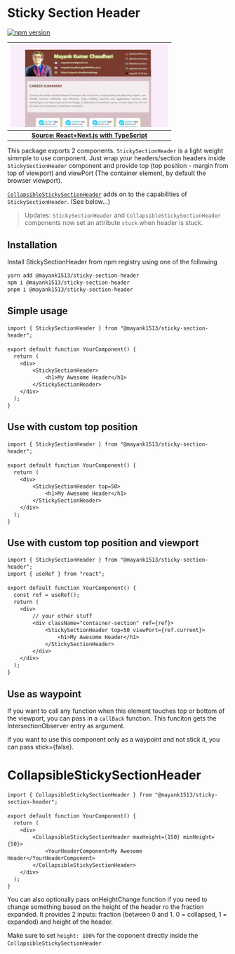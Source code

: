 # Sticky Section Header

[![npm version](https://badge.fury.io/js/@mayank1513%2Fsticky-section-header.svg)](https://badge.fury.io/js/@mayank1513%2Fsticky-section-header)

|![Sricky Section Header](https://github.com/mayank1513/sticky-section-header/blob/master/sticky-section-header.gif?raw=true)|
|:--:|
| <b>[Source: React+Next.js with TypeScript](https://github.com/mayank1513/React-and-Next-JS-with-TypeScript/tree/main/apps/portfolio)</b>|

This package exports 2 components. `StickySectionHeader` is a light weight simmple to use component. Just wrap your headers/section headers inside `StickySectionHeader` component and provide top (top position - margin from top of viewport) and viewPort (The container element, by default the browser viewport).

[`CollapsibleStickySectionHeader`](#CollapsibleStickySectionHeader) adds on to the capabilities of `StickySectionHeader`. (See below...)

> Updates:
> `StickySectionHeader` and `CollapsibleStickySectionHeader` components now set an attribute `stuck` when header is stuck.

## Installation

Install StickySectionHeader from npm registry using one of the following

```
yarn add @mayank1513/sticky-section-header
npm i @mayank1513/sticky-section-header
pnpm i @mayank1513/sticky-section-header
```

## Simple usage

```
import { StickySectionHeader } from "@mayank1513/sticky-section-header";

export default function YourComponent() {
  return (
    <div>
        <StickySectionHeader>
            <h1>My Awesome Header</h1>
        </StickySectionHeader>
    </div>
  );
}
```

## Use with custom top position

```
import { StickySectionHeader } from "@mayank1513/sticky-section-header";

export default function YourComponent() {
  return (
    <div>
        <StickySectionHeader top=50>
            <h1>My Awesome Header</h1>
        </StickySectionHeader>
    </div>
  );
}
```

## Use with custom top position and viewport

```
import { StickySectionHeader } from "@mayank1513/sticky-section-header";
import { useRef } from "react";

export default function YourComponent() {
  const ref = useRef();
  return (
    <div>
        // your other stuff
        <div className="container-section" ref={ref}>
            <StickySectionHeader top=50 viewPort={ref.current}>
                <h1>My Awesome Header</h1>
            </StickySectionHeader>
        </div>
    </div>
  );
}
```

## Use as waypoint

If you want to call any function when this element touches top or bottom of the viewport, you can pass in a `callBack` function. This funciton gets the IntersectionObserver entry as argument.

If you want to use this component only as a waypoint and not stick it, you can pass stick={false}.

# CollapsibleStickySectionHeader

```
import { CollapsibleStickySectionHeader } from "@mayank1513/sticky-section-header";

export default function YourComponent() {
  return (
    <div>
        <CollapsibleStickySectionHeader maxHeight={150} minHeight={50}>
            <YourHeaderComponent>My Awesome Header</YourHeaderComponent>
        </CollapsibleStickySectionHeader>
    </div>
  );
}
```

You can also optionally pass onHeightChange function if you need to change something based on the height of the header ro the fraction expanded. It provides 2 inputs: fraction (between 0 and 1. 0 = collapsed, 1 = expanded) and height of the header.

Make sure to set `height: 100%` for the coponent directly inside the `CollapsibleStickySectionHeader`

